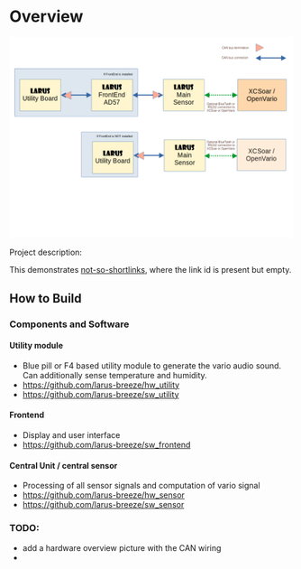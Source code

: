 # Overview

![Systemoverview](documentation/Manuals/Configurations.png)

Project description:

<p>This demonstrates <a href=" https://github.com/larus-breeze/documentation_and_utilities/blob/master/documentation/Manuals/LARUS_Overview.pdf" title="Project Description">not-so-shortlinks</a>, where the link id is
present but empty.
</p>

## How to Build 

### Components and Software
#### Utility module    
- Blue pill or F4 based utility module to generate the vario audio sound. Can additionally sense temperature and humidity. 
- https://github.com/larus-breeze/hw_utility
- https://github.com/larus-breeze/sw_utility

#### Frontend 
- Display and user interface
- https://github.com/larus-breeze/sw_frontend

#### Central Unit  / central sensor
- Processing of all sensor signals and computation of vario signal
- https://github.com/larus-breeze/hw_sensor
- https://github.com/larus-breeze/sw_sensor


### TODO:
- add a hardware overview picture with the CAN wiring
- 
